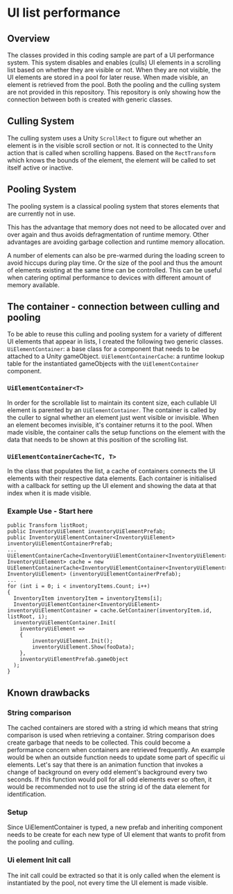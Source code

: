 # UI list performance

## Overview
The classes provided in this coding sample are part of a UI performance system. This system disables and enables (culls) UI elements in a scrolling list based on whether they are visible or not. When they are not visible, the UI elements are stored in a pool for later reuse. When made visible, an element is retrieved from the pool. Both the pooling and the culling system are not provided in this repository. This repository is only showing how the connection between both is created with generic classes.

## Culling System
The culling system uses a Unity `ScrollRect` to figure out whether an element is in the visible scroll section or not. It is connected to the Unity action that is called when scrolling happens. Based on the `RectTransform` which knows the bounds of the element, the element will be called to set itself active or inactive.

## Pooling System
The pooling system is a classical pooling system that stores elements that are currently not in use.

This has the advantage that memory does not need to be allocated over and over again and thus avoids defragmentation of runtime memory. Other advantages are avoiding garbage collection and runtime memory allocation.

A number of elements can also be pre-warmed during the loading screen to avoid hiccups during play time. Or the size of the pool and thus the amount of elements existing at the same time can be controlled. This can be useful when catering optimal performance to devices with different amount of memory available.

## The container - connection between culling and pooling
To be able to reuse this culling and pooling system for a variety of different UI elements that appear in lists, I created the following two generic classes. `UiElementContainer`: a base class for a component that needs to be attached to a Unity gameObject. 
`UiElementContainerCache`: a runtime lookup table for the instantiated gameObjects with the `UiElementContainer` component.

### `UiElementContainer<T>`
In order for the scrollable list to maintain its content size, each cullable UI element is parented by an `UiElementContainer`. The container is called by the culler to signal whether an element just went visible or invisible. When an element becomes invisible, it's container returns it to the pool. When made visible, the container calls the setup functions on the element with the data that needs to be shown at this position of the scrolling list.

### `UiElementContainerCache<TC, T>`
In the class that populates the list, a cache of containers connects the UI elements with their respective data elements. Each container is initialised with a callback for setting up the UI element and showing the data at that index when it is made visible.

### Example Use - Start here
```
public Transform listRoot;
public InventoryUiElement inventoryUiElementPrefab;
public InventoryUiElementContainer<InventoryUiElement> inventoryUiElementContainerPrefab;
...
UiElementContainerCache<InventoryUiElementContainer<InventoryUiElement>, InventoryUiElement> cache = new UiElementContainerCache<InventoryUiElementContainer<InventoryUiElement>, InventoryUiElement> (inventoryUiElementContainerPrefab);
...
for (int i = 0; i < inventoryItems.Count; i++)
{
  InventoryItem inventoryItem = inventoryItems[i];
  InventoryUiElementContainer<InventoryUiElement> inventoryUiElementContainer = cache.GetContainer(inventoryItem.id, listRoot, i);
  inventoryUiElementContainer.Init(
  	inventoryUiElement =>
  	{
  		inventoryUiElement.Init();
  		inventoryUiElement.Show(fooData);
  	},
  	inventoryUiElementPrefab.gameObject
  );
}
```

## Known drawbacks
### String comparison
The cached containers are stored with a string id which means that string comparison is used when retrieving a container. String comparison does create garbage that needs to be collected. This could become a performance concern when containers are retrieved frequently. An example would be when an outside function needs to update some part of specific ui elements. Let's say that there is an animation function that invokes a change of background on every odd element's background every two seconds. If this function would poll for all odd elements ever so often, it would be recommended not to use the string id of the data element for identification.
### Setup
Since UiElementContainer is typed, a new prefab and inheriting component needs to be create for each new type of UI element that wants to profit from the pooling and culling.
### Ui element Init call
The init call could be extracted so that it is only called when the element is instantiated by the pool, not every time the UI element is made visible.
